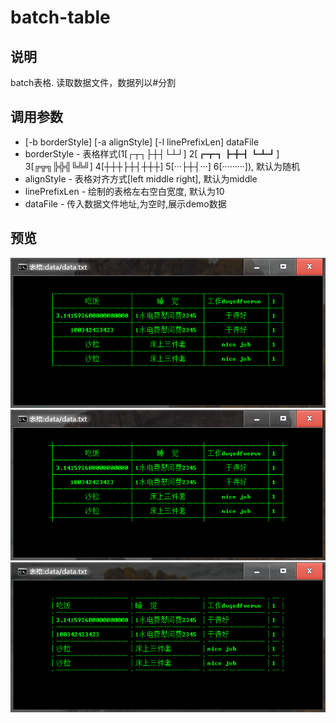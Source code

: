 # batch-table

## 说明
batch表格. 读取数据文件，数据列以#分割


## 调用参数
* [-b borderStyle] [-a alignStyle] [-l linePrefixLen] dataFile
* borderStyle - 表格样式(1[┌┬┐├┼┤└┴┘]  2[┏┳┓┣╋┫┗┻┛] 3[╔╦╗╠╬╣╚╩╝] 4[┼┼┼├┼┤┼┼┼] 5[···├┼┤···] 6[·········]), 默认为随机
* alignStyle - 表格对齐方式[left middle right], 默认为middle
* linePrefixLen - 绘制的表格左右空白宽度, 默认为10
* dataFile - 传入数据文件地址,为空时,展示demo数据



## 预览
<div align=center><img src="https://github.com/bjc5233/batch-table/raw/master/resources/demo.png"/></div>
<div align=center><img src="https://github.com/bjc5233/batch-table/raw/master/resources/demo2.png"/></div>
<div align=center><img src="https://github.com/bjc5233/batch-table/raw/master/resources/demo3.png"/></div>
